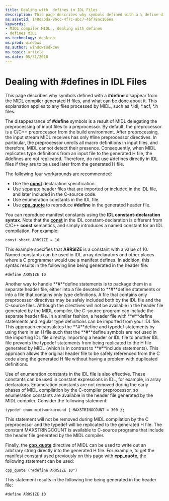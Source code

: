 ```yaml
---
title: Dealing with  defines in IDL Files
description: This page describes why symbols defined with a \ define disappear from the MIDL compiler generated H files, and what can be done about it. This explanation applies to any files processed by MIDL, such as \ .idl, \ .acf, \ .h files.
ms.assetid: 148dabda-96cc-4f7c-abc7-4bf78ac166ea
keywords:
- MIDL compiler MIDL , dealing with defines
- defines MIDL
ms.technology: desktop
ms.prod: windows
ms.author: windowssdkdev
ms.topic: article
ms.date: 05/31/2018
---
```


# Dealing with \#defines in IDL Files

This page describes why symbols defined with a **\#define** disappear from the MIDL compiler generated H files, and what can be done about it. This explanation applies to any files processed by MIDL, such as \*.idl, \*.acf, \*.h files.

The disappearance of **\#define** symbols is a result of MIDL delegating the preprocessing of input files to a preprocessor. By default, the preprocessor is a C/C++ preprocessor from the build environment. After preprocessing, the input stream MIDL receives has only \#line preprocessor directives. In particular, the preprocessor unrolls all macro definitions in input files, and therefore, MIDL cannot detect their presence. Consequently, when MIDL replicates type definitions from an input file to the generated H file, the \#defines are not replicated. Therefore, do not use \#defines directly in IDL files if they are to be used later from the generated H file.

The following four workarounds are recommended:

-   Use the [**const**](const.md) declaration specification.
-   Use separate header files that are imported or included in the IDL file, and later included in the C-source code.
-   Use enumeration constants in the IDL file.
-   Use [**cpp\_quote**](cpp-quote.md) to reproduce **\#define** in the generated header file.

You can reproduce manifest constants using the **IDL constant-declaration syntax**. Note that the [**const**](const.md) in the IDL constant-declaration is different from C/C++ **const** semantics, and simply introduces a named constant for an IDL compilation. For example:

``` syntax
const short ARRSIZE = 10
```

This example specifies that **ARRSIZE** is a constant with a value of 10. Named constants can be used in IDL array declarators and other places where a C programmer would use a manifest defines. In addition, this syntax results in the following line being generated in the header file:

``` syntax
#define ARRSIZE 10
```

Another way to handle **\#**define statements is to package them in a separate header file, either into a file devoted to **\#**define statements or into a file that contains only type definitions. A file that contains only preprocessor directives may be safely included both by the IDL file and the C-source files. Although the directives will not be available in the header file generated by the MIDL compiler, the C-source program can include the separate header file. In a similar fashion, a header file with **\#**define statements and regular type definitions can be imported from your IDL file. This approach encapsulates the **\#**define and typedef statements by using them in an H file such that the **\#**define symbols are not used in the importing IDL file directly. Importing a header or IDL file to another IDL file prevents the typedef statements from being replicated to the H file generated by MIDL (which is in contrast to **\#**include statements). This approach allows the original header file to be safely referenced from the C code along the generated H file without having a problem with duplicated definitions.

Use of enumeration constants in the IDL file is also effective. These constants can be used in constant expressions in IDL, for example, in array declarators. Enumeration constants are not removed during the early phases of MIDL compilation by the C-compiler preprocessor, so enumeration constants are available in the header file generated by the MIDL compiler. Consider the following statement:

``` syntax
typedef enum midlworkaround { MAXSTRINGCOUNT = 300 };
```

This statement will not be removed during MIDL compilation by the C preprocessor and the typedef will be replicated to the generated H file. The constant MAXSTRINGCOUNT is available to C-source programs that include the header file generated by the MIDL compiler.

Finally, the [**cpp\_quote**](cpp-quote.md) directive of MIDL can be used to write out an arbitrary string directly into the generated H file. For example, to get the manifest constant used previously on this page with **cpp\_quote**, the following statement can be used:

``` syntax
cpp_quote ("#define ARRSIZE 10")
```

This statement results in the following line being generated in the header file:

``` syntax
#define ARRSIZE 10
```

 

 




